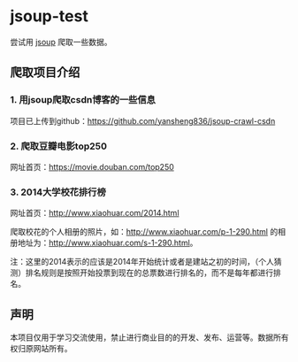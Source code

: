 # jsoup-test

尝试用 [jsoup](https://github.com/jhy/jsoup) 爬取一些数据。



## 爬取项目介绍

### 1. 用jsoup爬取csdn博客的一些信息

项目已上传到github：<https://github.com/yansheng836/jsoup-crawl-csdn>


### 2. 爬取豆瓣电影top250

网址首页：<https://movie.douban.com/top250>


### 3. 2014大学校花排行榜

网址首页：<http://www.xiaohuar.com/2014.html>

爬取校花的个人相册的照片，如：<http://www.xiaohuar.com/p-1-290.html> 的相册地址为：<http://www.xiaohuar.com/s-1-290.html>。

注：这里的2014表示的应该是2014年开始统计或者是建站之初的时间，（个人猜测）排名规则是按照开始投票到现在的总票数进行排名的，而不是每年都进行排名。



## 声明

本项目仅用于学习交流使用，禁止进行商业目的的开发、发布、运营等。数据所有权归原网站所有。




